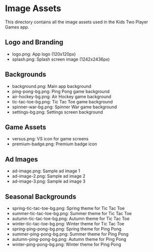 # Image Assets

This directory contains all the image assets used in the Kids Two Player Games app.

## Logo and Branding
- logo.png: App logo (120x120px)
- splash.png: Splash screen image (1242x2436px)

## Backgrounds
- background.png: Main app background
- ping-pong-bg.png: Ping Pong game background
- air-hockey-bg.png: Air Hockey game background
- tic-tac-toe-bg.png: Tic Tac Toe game background
- spinner-war-bg.png: Spinner War game background
- settings-bg.png: Settings screen background

## Game Assets
- versus.png: VS icon for game screens
- premium-badge.png: Premium badge icon

## Ad Images
- ad-image.png: Sample ad image 1
- ad-image-2.png: Sample ad image 2
- ad-image-3.png: Sample ad image 3

## Seasonal Backgrounds
- spring-tic-tac-toe-bg.png: Spring theme for Tic Tac Toe
- summer-tic-tac-toe-bg.png: Summer theme for Tic Tac Toe
- autumn-tic-tac-toe-bg.png: Autumn theme for Tic Tac Toe
- winter-tic-tac-toe-bg.png: Winter theme for Tic Tac Toe
- spring-ping-pong-bg.png: Spring theme for Ping Pong
- summer-ping-pong-bg.png: Summer theme for Ping Pong
- autumn-ping-pong-bg.png: Autumn theme for Ping Pong
- winter-ping-pong-bg.png: Winter theme for Ping Pong
